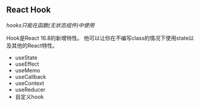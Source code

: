 ## React Hook
*hooks只能在函数(无状态组件)中使用*

Hook是React 16.8的新增特性。
他可以让你在不编写class的情况下使用state以及其他的React特性。 

* useState
* useEffect
* useMemo
* useCallback
* useContext
* useReducer
* 自定义hook
